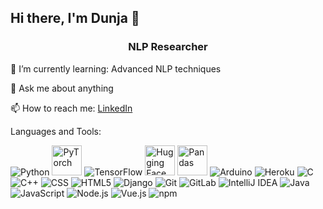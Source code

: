 ## Hi there, I'm Dunja 👋



<h3 align="center">NLP Researcher</h3>

🌱 I’m currently learning: Advanced NLP techniques

💬 Ask me about anything

📫 How to reach me: <a href="https://www.linkedin.com/in/dunja-%C5%A1migovec-49017a211/" target="_blank">LinkedIn</a>

Languages and Tools:


<p align="left">
   <img alt="Python" src="https://img.icons8.com/color/48/000000/python.png"/>
  <img width=48 alt="PyTorch" src="https://upload.wikimedia.org/wikipedia/commons/thumb/1/10/PyTorch_logo_icon.svg/1200px-PyTorch_logo_icon.svg.png"/>
  <img alt="TensorFlow" src="https://img.icons8.com/color/48/000000/tensorflow.png"/>
  <img width=48 alt="Hugging Face Transformers" src="https://editor.analyticsvidhya.com/uploads/6350167a2c0590affeba7880ebeb46a115d863972d8ba.png"/>
  <img width=48 alt="Pandas" src="https://upload.wikimedia.org/wikipedia/commons/thumb/2/22/Pandas_mark.svg/1200px-Pandas_mark.svg.png">
  <img alt="Arduino" src="https://img.icons8.com/color/48/000000/arduino.png"/>
  <img alt="Heroku" src="https://img.icons8.com/color/48/000000/heroku.png"/>
  <img alt="C" src="https://img.icons8.com/color/48/000000/c-programming.png"/>
  <img alt="C++" src="https://img.icons8.com/color/48/000000/c-plus-plus-logo.png"/>
  <img alt="CSS" src="https://img.icons8.com/color/48/000000/css3.png"/>
  <img alt="HTML5" src="https://img.icons8.com/color/48/000000/html-5.png"/>
  <img alt="Django" src="https://img.icons8.com/color/48/000000/django.png"/>
  <img alt="Git" src="https://img.icons8.com/color/48/000000/git.png"/>
  <img alt="GitLab" src="https://img.icons8.com/color/48/000000/gitlab.png"/>
  <img alt="IntelliJ IDEA" src="https://img.icons8.com/color/48/000000/intellij-idea.png"/>
  <img alt="Java" src="https://img.icons8.com/color/48/000000/java-coffee-cup-logo.png"/>
  <img alt="JavaScript" src="https://img.icons8.com/color/48/000000/javascript.png"/>
  <img alt="Node.js" src="https://img.icons8.com/color/48/000000/nodejs.png"/>
  <img alt="Vue.js" src="https://img.icons8.com/color/48/000000/vue-js.png"/>
  <img alt="npm" src="https://img.icons8.com/color/48/000000/npm.png"/>
</p>
  


<!--
**dunja274/dunja274** is a ✨ _special_ ✨ repository because its `README.md` (this file) appears on your GitHub profile.

Here are some ideas to get you started:

- 🔭 I’m currently working on ...
- 🌱 I’m currently learning ...
- 👯 I’m looking to collaborate on ...
- 🤔 I’m looking for help with ...
- 💬 Ask me about ...
- 📫 How to reach me: ...
- 😄 Pronouns: ...
- ⚡ Fun fact: ...
-->
